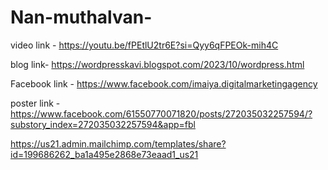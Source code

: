 # Nan-muthalvan-

video link - https://youtu.be/fPEtlU2tr6E?si=Qyy6qFPEOk-mih4C

blog link- https://wordpresskavi.blogspot.com/2023/10/wordpress.html

Facebook link - https://www.facebook.com/imaiya.digitalmarketingagency

poster link - https://www.facebook.com/61550770071820/posts/272035032257594/?substory_index=272035032257594&app=fbl

https://us21.admin.mailchimp.com/templates/share?id=199686262_ba1a495e2868e73eaad1_us21
